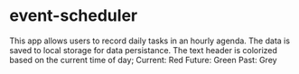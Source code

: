 # event-scheduler
This app allows users to record daily tasks in an hourly agenda.
The data is saved to local storage for data persistance.
The text header is colorized based on the current time of day;
  Current: Red
  Future: Green
  Past: Grey
  
  
